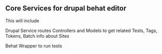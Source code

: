 ## Core Services for drupal behat editor

This will include

Drupal Service routes
Controllers and Models to get related Tests, Tags, Tokens, Batch info about Sites

Behat Wrapper to run tests 

